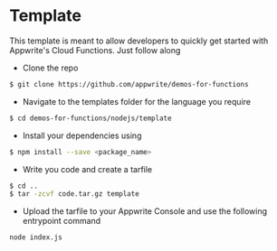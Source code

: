 # Template
This template is meant to allow developers to quickly get started with Appwrite's Cloud Functions. Just follow along 

* Clone the repo
```bash
$ git clone https://github.com/appwrite/demos-for-functions
```

* Navigate to the templates folder for the language you require
```bash
$ cd demos-for-functions/nodejs/template
```

* Install your dependencies using 
```bash
$ npm install --save <package_name>
```

* Write you code and create a tarfile
```bash
$ cd ..
$ tar -zcvf code.tar.gz template
```

* Upload the tarfile to your Appwrite Console and use the following entrypoint command
```bash
node index.js
```
